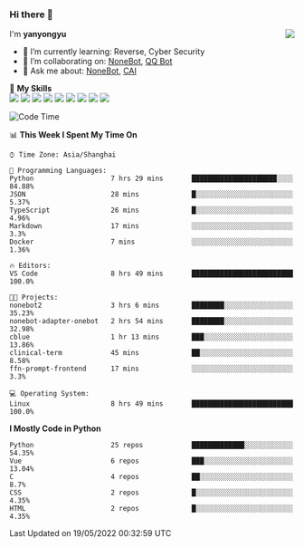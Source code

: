 ### Hi there 👋

<a href="#">
  <img align="right" src="https://github-readme-stats.vercel.app/api?username=yanyongyu&count_private=true&show_icons=true&bg_color=15,f2f7fd,E0EAFC" />
</a>

I'm **yanyongyu**

- 🌱 I’m currently learning: Reverse, Cyber Security
- 👯 I’m collaborating on: [NoneBot](https://github.com/nonebot), [QQ Bot](https://github.com/Mrs4s/go-cqhttp)
- 💬 Ask me about: [NoneBot](https://github.com/nonebot), [CAI](https://github.com/cscs181/CAI)

🌟 **My Skills**  
![](https://img.shields.io/badge/-Python-3e74a2?style=flat-square&logo=Python&logoColor=fff)
![](https://img.shields.io/badge/-Node.js-339933?style=flat-square&logo=Node.js&logoColor=fff)
![](https://img.shields.io/badge/-Vue-4fc08d?style=flat-square&logo=Vue.js&logoColor=fff)
![](https://img.shields.io/badge/-React-2d98ce?style=flat-square&logo=React&logoColor=fff)
![](https://img.shields.io/badge/-Docker-2496ED?style=flat-square&logo=Docker&logoColor=fff)
![](https://img.shields.io/badge/-Linux-000000?style=flat-square&logo=Linux&logoColor=fff)
![](https://img.shields.io/badge/-MySQL-4479A1?style=flat-square&logo=MySQL&logoColor=fff)
![](https://img.shields.io/badge/-Redis-DC382D?style=flat-square&logo=Redis&logoColor=fff)
![](https://img.shields.io/badge/-MongoDB-47A248?style=flat-square&logo=MongoDB&logoColor=fff)

<!--START_SECTION:waka-->
![Code Time](http://img.shields.io/badge/Code%20Time-0%20secs-blue)

📊 **This Week I Spent My Time On** 

```text
⌚︎ Time Zone: Asia/Shanghai

💬 Programming Languages: 
Python                   7 hrs 29 mins       █████████████████████░░░░   84.88% 
JSON                     28 mins             █░░░░░░░░░░░░░░░░░░░░░░░░   5.37% 
TypeScript               26 mins             █░░░░░░░░░░░░░░░░░░░░░░░░   4.96% 
Markdown                 17 mins             ░░░░░░░░░░░░░░░░░░░░░░░░░   3.3% 
Docker                   7 mins              ░░░░░░░░░░░░░░░░░░░░░░░░░   1.36%

🔥 Editors: 
VS Code                  8 hrs 49 mins       █████████████████████████   100.0%

🐱‍💻 Projects: 
nonebot2                 3 hrs 6 mins        ████████░░░░░░░░░░░░░░░░░   35.23% 
nonebot-adapter-onebot   2 hrs 54 mins       ████████░░░░░░░░░░░░░░░░░   32.98% 
cblue                    1 hr 13 mins        ███░░░░░░░░░░░░░░░░░░░░░░   13.86% 
clinical-term            45 mins             ██░░░░░░░░░░░░░░░░░░░░░░░   8.58% 
ffn-prompt-frontend      17 mins             ░░░░░░░░░░░░░░░░░░░░░░░░░   3.3%

💻 Operating System: 
Linux                    8 hrs 49 mins       █████████████████████████   100.0%

```

**I Mostly Code in Python** 

```text
Python                   25 repos            █████████████░░░░░░░░░░░░   54.35% 
Vue                      6 repos             ███░░░░░░░░░░░░░░░░░░░░░░   13.04% 
C                        4 repos             ██░░░░░░░░░░░░░░░░░░░░░░░   8.7% 
CSS                      2 repos             █░░░░░░░░░░░░░░░░░░░░░░░░   4.35% 
HTML                     2 repos             █░░░░░░░░░░░░░░░░░░░░░░░░   4.35%

```



 Last Updated on 19/05/2022 00:32:59 UTC
<!--END_SECTION:waka-->
